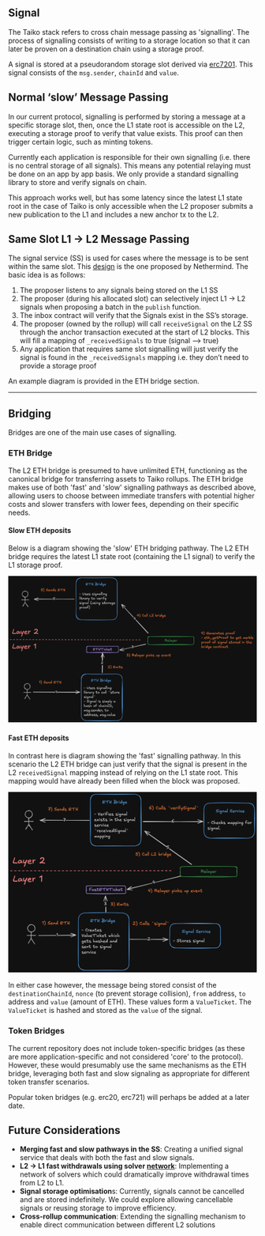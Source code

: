 ## Signal

The Taiko stack refers to cross chain message passing as 'signalling'. The process of signalling consists of writing to a storage location so that it can later be proven on a destination chain using a storage proof.

A signal is stored at a pseudorandom storage slot derived via [erc7201](https://github.com/OpenZeppelin/openzeppelin-contracts/blob/ca7a4e39de0860bbaadf95824207886e6de9fa64/contracts/utils/SlotDerivation.sol#L4). This signal consists of the `msg.sender`, `chainId` and `value`.

## Normal ‘slow’ Message Passing

In our current protocol, signalling is performed by storing a message at a specific storage slot, then, once the L1 state root is accessible on the L2, executing a storage proof to verify that value exists. This proof can then trigger certain logic, such as minting tokens.

Currently each application is responsible for their own signalling (i.e. there is no central storage of all signals). This means any potential relaying must be done on an app by app basis. We only provide a standard signalling library to store and verify signals on chain.

This approach works well, but has some latency since the latest L1 state root in the case of Taiko is only accessible when the L2 proposer submits a new publication to the L1 and includes a new anchor tx to the L2.

## Same Slot L1 → L2 Message Passing

The signal service (SS) is used for cases where the message is to be sent within the same slot. This [design](https://ethresear.ch/t/same-slot-l1-l2-message-passing/21186) is the one proposed by Nethermind. The basic idea is as follows:

1. The proposer listens to any signals being stored on the L1 SS
2. The proposer (during his allocated slot) can selectively inject L1 → L2 signals when proposing a batch in the `publish` function.
3. The inbox contract will verify that the Signals exist in the SS’s storage.
4. The proposer (owned by the rollup) will call `receiveSignal` on the L2 SS through the anchor transaction executed at the start of L2 blocks. This will fill a mapping of `_receivedSignals` to true (signal —> true)
5. Any application that requires same slot signalling will just verify the signal is found in the `_receivedSignals` mapping i.e. they don’t need to provide a storage proof

An example diagram is provided in the ETH bridge section.

---

## Bridging

Bridges are one of the main use cases of signalling.

### ETH Bridge

The L2 ETH bridge is presumed to have unlimited ETH, functioning as the canonical bridge for transferring assets to Taiko rollups. The ETH bridge makes use of both 'fast' and 'slow' signalling pathways as described above, allowing users to choose between immediate transfers with potential higher costs and slower transfers with lower fees, depending on their specific needs.

#### Slow ETH deposits

Below is a diagram showing the 'slow' ETH bridging pathway. The L2 ETH bridge requires the latest L1 state root (containing the L1 signal) to verify the L1 storage proof.

![Slow](<Taiko Messaging.png>)

#### Fast ETH deposits

In contrast here is diagram showing the 'fast' signalling pathway. In this scenario the L2 ETH bridge can just verify that the signal is present in the L2 `receivedSignal` mapping instead of relying on the L1 state root. This mapping would have already been filled when the block was proposed.

![Fast](Fast.png)

In either case however, the message being stored consist of the `destinationChainId`, `nonce` (to prevent storage collision), `from` address, `to` address and `value` (amount of ETH). These values form a `ValueTicket`. The `ValueTicket` is hashed and stored as the `value` of the signal.

### Token Bridges

The current repository does not include token-specific bridges (as these are more application-specific and not considered 'core' to the protocol). However, these would presumably use the same mechanisms as the ETH bridge, leveraging both fast and slow signaling as appropriate for different token transfer scenarios.

Popular token bridges (e.g. erc20, erc721) will perhaps be added at a later date.

## Future Considerations

- **Merging fast and slow pathways in the SS**: Creating a unified signal service that deals with both the fast and slow signals.
- **L2 → L1 fast withdrawals using solver [network](https://ethresear.ch/t/fast-and-slow-l2-l1-withdrawals/21161)**: Implementing a network of solvers which could dramatically improve withdrawal times from L2 to L1.
- **Signal storage optimisation**s: Currently, signals cannot be cancelled and are stored indefinitely. We could explore allowing cancellable signals or reusing storage to improve efficiency.
- **Cross-rollup communication**: Extending the signalling mechanism to enable direct communication between different L2 solutions
